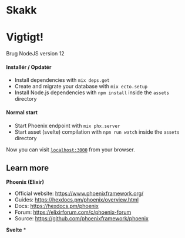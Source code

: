 # Skakk

# Vigtigt!
Brug NodeJS version 12

#### Installér / Opdatér

  * Install dependencies with `mix deps.get`
  * Create and migrate your database with `mix ecto.setup`
  * Install Node.js dependencies with `npm install` inside the `assets` directory

#### Normal start
  * Start Phoenix endpoint with `mix phx.server`
  * Start asset (svelte) compilation with `npm run watch` inside the `assets` directory

Now you can visit [`localhost:3000`](http://localhost:3000) from your browser.


## Learn more
  **Phoenix (Elixir)**
  * Official website: https://www.phoenixframework.org/
  * Guides: https://hexdocs.pm/phoenix/overview.html
  * Docs: https://hexdocs.pm/phoenix
  * Forum: https://elixirforum.com/c/phoenix-forum
  * Source: https://github.com/phoenixframework/phoenix

  **Svelte**
  * 
